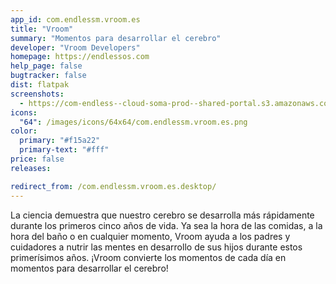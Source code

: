 ```yaml
---
app_id: com.endlessm.vroom.es
title: "Vroom"
summary: "Momentos para desarrollar el cerebro"
developer: "Vroom Developers"
homepage: https://endlessos.com
help_page: false
bugtracker: false
dist: flatpak
screenshots:
  - https://com-endless--cloud-soma-prod--shared-portal.s3.amazonaws.com/app118.screenshots.d1dff609-68c1-471d-9ea1-d6761639eb14.jpg
icons:
  "64": /images/icons/64x64/com.endlessm.vroom.es.png
color:
  primary: "#f15a22"
  primary-text: "#fff"
price: false
releases:

redirect_from: /com.endlessm.vroom.es.desktop/
---
```


<p>La ciencia demuestra que nuestro cerebro se desarrolla más rápidamente durante los primeros cinco años de vida. Ya sea la hora de las comidas, a la hora del baño o en cualquier momento, Vroom ayuda a los padres y cuidadores a nutrir las mentes en desarrollo de sus hijos durante estos primerísimos años. ¡Vroom convierte los momentos de cada día en momentos para desarrollar el cerebro!</p>